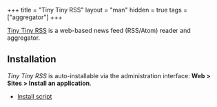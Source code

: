 +++
title = "Tiny Tiny RSS"
layout = "man"
hidden = true
tags = ["aggregator"]
+++

[Tiny Tiny RSS](https://tt-rss.org/) is a web-based news feed (RSS/Atom) reader and aggregator.

## Installation

*Tiny Tiny RSS* is auto-installable via the administration interface: **Web > Sites > Install an application**.

- [Install script](https://admin.alwaysdata.com/site/application/script/81/detail/)

